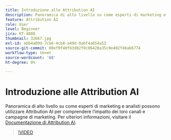 ```yaml
---
title: Introduzione alle Attribution AI
description: Panoramica di alto livello su come esperti di marketing e analisti possono utilizzare Attribution AI per comprendere l’impatto dei loro canali e campagne di marketing.
feature: Attribution AI
role: User
level: Beginner
jira: KT-4808
thumbnail: 32667.jpg
exl-id: abb4a09d-7cb6-4cb8-a49d-9a6f4a654a52
source-git-commit: 00ef0f40fb3d82f0c06428a35c0e402f46ab6774
workflow-type: tm+mt
source-wordcount: '68'
ht-degree: 0%

---
```


# Introduzione alle Attribution AI

Panoramica di alto livello su come esperti di marketing e analisti possono utilizzare Attribution AI per comprendere l’impatto dei loro canali e campagne di marketing. Per ulteriori informazioni, visitare il [Documentazione di Attribution AI](https://experienceleague.adobe.com/docs/experience-platform/intelligent-services/attribution-ai/overview.html).

>[!VIDEO](https://video.tv.adobe.com/v/32667?learn=on)
